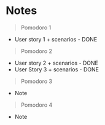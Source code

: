 # Notes
> Pomodoro 1
- User story 1 + scenarios - DONE
> Pomodoro 2
- User story 2 + scenarios - DONE
- User Story 3 + scenarios - DONE
> Pomodoro 3
- Note
> Pomodoro 4
- Note
